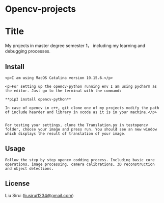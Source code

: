 # Opencv-projects


# Title

My projects in master degree semester 1， including my learning and debugging processes. 


## Install

```
<p>I am using MacOS Catalina version 10.15.6.</p>

<p>For setting up the opencv-python running env I am using pycharm as the editor. Just go to the terminal with the command: 

**pip3 install opencv-python**

In case of opencv in c++, git clone one of my projects modify the path of include hearder and library in xcode as it is in your machine.</p>


For testing your settings, clone the Translation.py in testopencv folder, choose your image and press run. You should see an new window which displays the result of translation of your image.

```

## Usage

```
Follow the step by step opencv codding process. Including basic core operations, image processing, camera calibrations, 3D reconstruction and object detections.
```


## License

Liu Sirui (liusirui1234@gmail.com)
